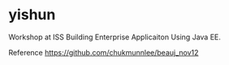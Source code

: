 # yishun
Workshop at ISS
Building Enterprise Applicaiton Using Java EE.

Reference
https://github.com/chukmunnlee/beauj_nov12
